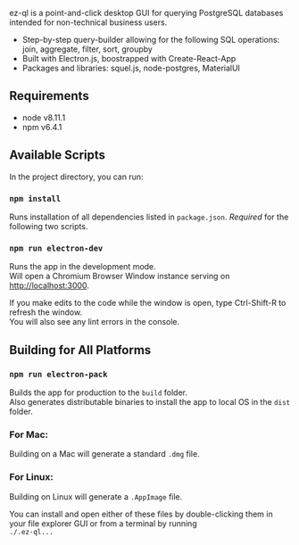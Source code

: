 ez-ql is a point-and-click desktop GUI for querying PostgreSQL databases intended for non-technical business users.
* Step-by-step query-builder allowing for the following SQL operations: join, aggregate, filter, sort, groupby
* Built with Electron.js, boostrapped with Create-React-App
* Packages and libraries: squel.js, node-postgres, MaterialUI

## Requirements
* node v8.11.1
* npm v6.4.1

## Available Scripts

In the project directory, you can run:

### `npm install`

Runs installation of all dependencies listed in `package.json`. *Required* for the following two scripts.

### `npm run electron-dev`

Runs the app in the development mode.<br>
Will open a Chromium Browser Window instance serving on [http://localhost:3000](http://localhost:3000).

If you make edits to the code while the window is open, type Ctrl-Shift-R to refresh the window.<br>
You will also see any lint errors in the console.

## Building for All Platforms

### `npm run electron-pack`

Builds the app for production to the `build` folder.<br>
Also generates distributable binaries to install the app to local OS in the `dist` folder.

### For Mac:
Building on a Mac will generate a standard `.dmg` file.

### For Linux:
Building on Linux will generate a `.AppImage` file. 

You can install and open either of these files by double-clicking them in your file explorer GUI or from a terminal by running<br> `./.ez-ql...`
